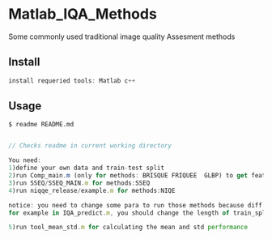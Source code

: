 # Matlab_IQA_Methods
Some commonly used traditional image quality Assesment methods


## Install

```js
install requeried tools: Matlab c++
```

## Usage
```
$ readme README.md
```

```js

// Checks readme in current working directory

You need:
1)define your own data and train-test split
2)run Comp_main.m (only for methods: BRISQUE FRIQUEE  GLBP) to get features
3)run SSEQ/SSEQ_MAIN.m for methods:SSEQ
4)run niqqe_release/example.m for methods:NIQE

notice: you need to change some para to run those methods because diff num of train-set
for example in IQA_predict.m, you should change the length of train_split and test_split

5)run tool_mean_std.m for calculating the mean and std performance

```
